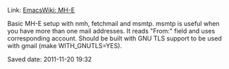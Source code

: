 <div id="wikitext">

Link: [EmacsWiki: MH-E](http://www.emacswiki.org/emacs/MH-E#toc5)

<div class="vspace">

</div>

<div class="round lrindent quote">

Basic MH-E setup with nmh, fetchmail and msmtp. msmtp is useful when you
have more than one mail addresses. It reads "From:" field and uses
corresponding account. Should be built with GNU TLS support to be used
with gmail (make WITH\_GNUTLS=YES).

<div class="vspace">

</div>

</div>

Saved date: 2011-11-20 19:32

<div class="vspace">

</div>

</div>
